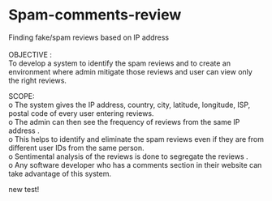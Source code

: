 # Spam-comments-review
Finding fake/spam reviews based on IP address
<br/>
<br/>
OBJECTIVE :<br/>
 	To develop a system to identify the spam reviews and to create an environment where admin mitigate those reviews and user can view only the right reviews.<br/>
  
SCOPE:<br/>
o	The system gives the IP address, country, city, latitude, longitude, ISP, postal code of every user entering reviews.	<br/>
o	The admin can then see the frequency of reviews from the same IP address .	<br/>
o	This helps to identify and eliminate the spam reviews even if they are from different user IDs from the same person.	<br/>
o	Sentimental analysis of the reviews is done to segregate the reviews .<br/>
o	Any software developer who has a comments section in their website can take advantage of this system.<br/>

new test!
